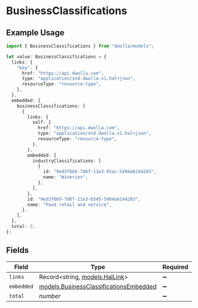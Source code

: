 # BusinessClassifications

## Example Usage

```typescript
import { BusinessClassifications } from "dwolla/models";

let value: BusinessClassifications = {
  links: {
    "key": {
      href: "https://api.dwolla.com",
      type: "application/vnd.dwolla.v1.hal+json",
      resourceType: "resource-type",
    },
  },
  embedded: {
    businessClassifications: [
      {
        links: {
          self: {
            href: "https://api.dwolla.com",
            type: "application/vnd.dwolla.v1.hal+json",
            resourceType: "resource-type",
          },
        },
        embedded: {
          industryClassifications: [
            {
              id: "9ed3f66b-7d6f-11e3-95ac-5404a6144203",
              name: "Wineries",
            },
          ],
        },
        id: "9ed3f669-7d6f-11e3-b545-5404a6144203",
        name: "Food retail and service",
      },
    ],
  },
  total: 3,
};
```

## Fields

| Field                                                                                  | Type                                                                                   | Required                                                                               | Description                                                                            | Example                                                                                |
| -------------------------------------------------------------------------------------- | -------------------------------------------------------------------------------------- | -------------------------------------------------------------------------------------- | -------------------------------------------------------------------------------------- | -------------------------------------------------------------------------------------- |
| `links`                                                                                | Record<string, [models.HalLink](../models/hallink.md)>                                 | :heavy_minus_sign:                                                                     | N/A                                                                                    |                                                                                        |
| `embedded`                                                                             | [models.BusinessClassificationsEmbedded](../models/businessclassificationsembedded.md) | :heavy_minus_sign:                                                                     | N/A                                                                                    |                                                                                        |
| `total`                                                                                | *number*                                                                               | :heavy_minus_sign:                                                                     | N/A                                                                                    | 3                                                                                      |
